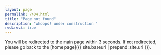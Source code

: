 ```yaml
---
layout: page
permalink: /404.html
title: "Page not found"
description: "whoops! under construction "
redirect: true
---
```


You will be redirected to the main page within 3 seconds. If not redirected, please go back to the [home page]({{ site.baseurl | prepend: site.url }}).
